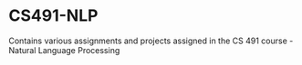 # CS491-NLP
Contains various assignments and projects assigned in the CS 491 course - Natural Language Processing
